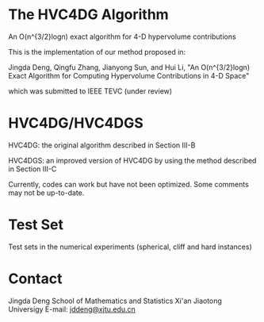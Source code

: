 # The HVC4DG Algorithm
An O(n^{3/2}logn) exact algorithm for 4-D hypervolume contributions

This is the implementation of our method proposed in:

Jingda Deng, Qingfu Zhang, Jianyong Sun, and Hui Li, "An O(n^{3/2}logn) Exact Algorithm for Computing Hypervolume Contributions in 4-D Space"

which was submitted to IEEE TEVC (under review)

# HVC4DG/HVC4DGS
HVC4DG: the original algorithm described in Section III-B

HVC4DGS: an improved version of HVC4DG by using the method described in Section III-C

Currently, codes can work but have not been optimized. Some comments may not be up-to-date.
# Test Set
Test sets in the numerical experiments (spherical, cliff and hard instances)
# Contact
Jingda Deng
School of Mathematics and Statistics
Xi'an Jiaotong Universigy
E-mail: jddeng@xjtu.edu.cn
